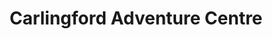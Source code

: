 ---
title: "Carlingford Adventure Centre"
address: "Thosel Street, Carlingford, Co. Louth"
tel: "+353 (0)42 937 3100"
county: "Louth"
category: "Canoeing Kayaking"
type: "Content"
lat: "54.037899017333984"
lng: "-6.186023712158203"
---